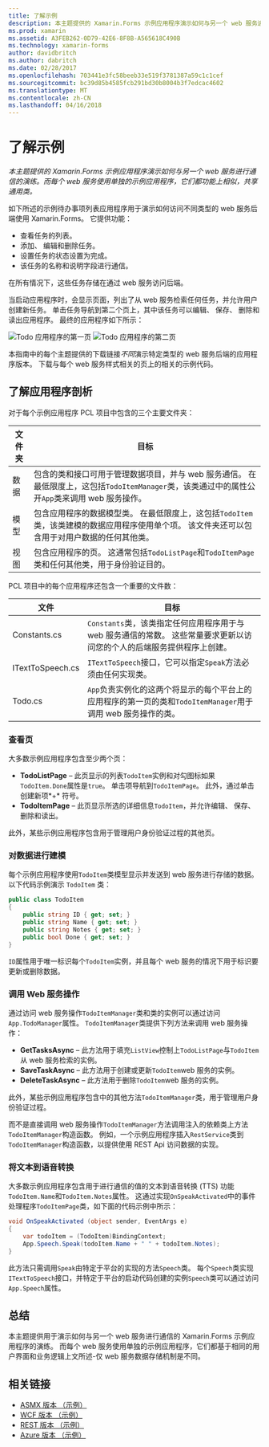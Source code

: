```yaml
---
title: 了解示例
description: 本主题提供的 Xamarin.Forms 示例应用程序演示如何与另一个 web 服务进行通信的演练。 而每个 web 服务使用单独的示例应用程序，它们都功能上相似，共享通用类。
ms.prod: xamarin
ms.assetid: A3FEB262-0D79-42E6-8F8B-A565618C490B
ms.technology: xamarin-forms
author: davidbritch
ms.author: dabritch
ms.date: 02/28/2017
ms.openlocfilehash: 703441e3fc58beeb33e519f3781387a59c1c1cef
ms.sourcegitcommit: bc39d85b4585fcb291bd30b8004b3f7edcac4602
ms.translationtype: MT
ms.contentlocale: zh-CN
ms.lasthandoff: 04/16/2018
---
```

# <a name="understanding-the-sample"></a>了解示例

_本主题提供的 Xamarin.Forms 示例应用程序演示如何与另一个 web 服务进行通信的演练。而每个 web 服务使用单独的示例应用程序，它们都功能上相似，共享通用类。_

如下所述的示例待办事项列表应用程序用于演示如何访问不同类型的 web 服务后端使用 Xamarin.Forms。 它提供功能：

- 查看任务的列表。
- 添加、 编辑和删除任务。
- 设置任务的状态设置为完成。
- 该任务的名称和说明字段进行通信。

在所有情况下，这些任务存储在通过 web 服务访问后端。

当启动应用程序时，会显示页面，列出了从 web 服务检索任何任务，并允许用户创建新任务。 单击任务导航到第二个页上，其中该任务可以编辑、 保存、 删除和读出应用程序。 最终的应用程序如下所示：

![](walkthrough-images/app-example-1.png "Todo 应用程序的第一页")
![](walkthrough-images/app-example-2.png "Todo 应用程序的第二页")

本指南中的每个主题提供的下载链接*不同*演示特定类型的 web 服务后端的应用程序版本。 下载与每个 web 服务样式相关的页上的相关的示例代码。

## <a name="understanding-the-application-anatomy"></a>了解应用程序剖析

对于每个示例应用程序 PCL 项目中包含的三个主要文件夹：

|文件夹|目标|
|--- |--- |
|数据|包含的类和接口可用于管理数据项目，并与 web 服务通信。 在最低限度上，这包括`TodoItemManager`类，该类通过中的属性公开`App`类来调用 web 服务操作。|
|模型|包含应用程序的数据模型类。 在最低限度上，这包括`TodoItem`类，该类建模的数据应用程序使用单个项。 该文件夹还可以包含用于对用户数据的任何其他类。|
|视图|包含应用程序的页。 这通常包括`TodoListPage`和`TodoItemPage`类和任何其他类，用于身份验证目的。|

PCL 项目中的每个应用程序还包含一个重要的文件数：

|文件|目标|
|--- |--- |
|Constants.cs|`Constants`类，该类指定任何应用程序用于与 web 服务通信的常数。 这些常量要求更新以访问您的个人的后端服务提供程序上创建。|
|ITextToSpeech.cs|`ITextToSpeech`接口，它可以指定`Speak`方法必须由任何实现类。|
|Todo.cs|`App`负责实例化的这两个将显示的每个平台上的应用程序的第一页的类和`TodoItemManager`用于调用 web 服务操作的类。|

### <a name="viewing-pages"></a>查看页

大多数示例应用程序包含至少两个页：

- **TodoListPage** – 此页显示的列表`TodoItem`实例和对勾图标如果`TodoItem.Done`属性是`true`。 单击项导航到`TodoItemPage`。 此外，通过单击创建新项*+* 符号。
- **TodoItemPage** – 此页显示所选的详细信息`TodoItem`，并允许编辑、 保存、 删除和读出。

此外，某些示例应用程序包含用于管理用户身份验证过程的其他页。

### <a name="modeling-the-data"></a>对数据进行建模

每个示例应用程序使用`TodoItem`类模型显示并发送到 web 服务进行存储的数据。 以下代码示例演示 `TodoItem` 类：

```csharp
public class TodoItem
{
    public string ID { get; set; }
    public string Name { get; set; }
    public string Notes { get; set; }
    public bool Done { get; set; }
}
```

`ID`属性用于唯一标识每个`TodoItem`实例，并且每个 web 服务的情况下用于标识要更新或删除数据。

### <a name="invoking-web-service-operations"></a>调用 Web 服务操作

通过访问 web 服务操作`TodoItemManager`类和类的实例可以通过访问`App.TodoManager`属性。 `TodoItemManager`类提供下列方法来调用 web 服务操作：

- **GetTasksAsync** – 此方法用于填充`ListView`控制上`TodoListPage`与`TodoItem`从 web 服务检索的实例。
- **SaveTaskAsync** – 此方法用于创建或更新`TodoItem`web 服务的实例。
- **DeleteTaskAsync** – 此方法用于删除`TodoItem`web 服务的实例。

此外，某些示例应用程序包含中的其他方法`TodoItemManager`类，用于管理用户身份验证过程。

而不是直接调用 web 服务操作`TodoItemManager`方法调用注入的依赖类上方法`TodoItemManager`构造函数。 例如，一个示例应用程序插入`RestService`类到`TodoItemManager`构造函数，以提供使用 REST Api 访问数据的实现。

### <a name="translating-text-to-speech"></a>将文本到语音转换

大多数示例应用程序包含用于进行通信的值的文本到语音转换 (TTS) 功能`TodoItem.Name`和`TodoItem.Notes`属性。 这通过实现`OnSpeakActivated`中的事件处理程序`TodoItemPage`类，如下面的代码示例中所示：

```csharp
void OnSpeakActivated (object sender, EventArgs e)
{
    var todoItem = (TodoItem)BindingContext;
    App.Speech.Speak(todoItem.Name + " " + todoItem.Notes);
}
```

此方法只需调用`Speak`由特定于平台的实现的方法`Speech`类。 每个`Speech`类实现`ITextToSpeech`接口，并特定于平台的启动代码创建的实例`Speech`类可以通过访问`App.Speech`属性。

## <a name="summary"></a>总结

本主题提供用于演示如何与另一个 web 服务进行通信的 Xamarin.Forms 示例应用程序的演练。 而每个 web 服务使用单独的示例应用程序，它们都基于相同的用户界面和业务逻辑上文所述-仅 web 服务数据存储机制是不同。


## <a name="related-links"></a>相关链接

- [ASMX 版本 （示例）](https://developer.xamarin.com/samples/xamarin-forms/WebServices/TodoASMX)
- [WCF 版本 （示例）](https://developer.xamarin.com/samples/xamarin-forms/WebServices/TodoWCF)
- [REST 版本 （示例）](https://developer.xamarin.com/samples/xamarin-forms/WebServices/TodoREST)
- [Azure 版本 （示例）](https://developer.xamarin.com/samples/xamarin-forms/WebServices/TodoAzure)
